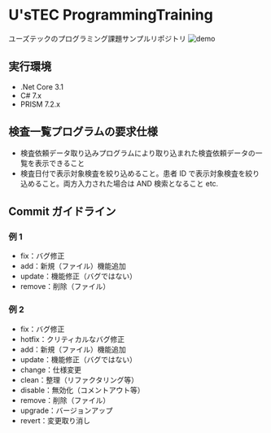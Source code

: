 # U'sTEC ProgrammingTraining

ユーズテックのプログラミング課題サンプルリポジトリ
![demo](https://user-images.githubusercontent.com/43688962/83635534-5aed1b80-a5df-11ea-8510-89277fe5e6d2.gif)

## 実行環境
- .Net Core 3.1
- C# 7.x
- PRISM 7.2.x

## 検査一覧プログラムの要求仕様

- 検査依頼データ取り込みプログラムにより取り込まれた検査依頼データの一覧を表示できること
- 検査日付で表示対象検査を絞り込めること。患者 ID で表示対象検査を絞り込めること。両方入力された場合は AND 検索となること etc.

## Commit ガイドライン

### 例 1

- fix：バグ修正
- add：新規（ファイル）機能追加
- update：機能修正（バグではない）
- remove：削除（ファイル）

### 例 2

- fix：バグ修正
- hotfix：クリティカルなバグ修正
- add：新規（ファイル）機能追加
- update：機能修正（バグではない）
- change：仕様変更
- clean：整理（リファクタリング等）
- disable：無効化（コメントアウト等）
- remove：削除（ファイル）
- upgrade：バージョンアップ
- revert：変更取り消し
